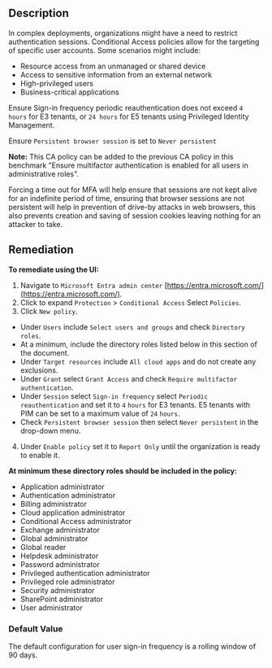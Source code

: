 ## Description

In complex deployments, organizations might have a need to restrict authentication sessions. Conditional Access policies allow for the targeting of specific user accounts. Some scenarios might include:

- Resource access from an unmanaged or shared device
- Access to sensitive information from an external network
- High-privileged users
- Business-critical applications

Ensure Sign-in frequency periodic reauthentication does not exceed `4 hours` for E3 tenants, or `24 hours` for E5 tenants using Privileged Identity Management.

Ensure `Persistent browser session` is set to `Never persistent`

**Note:** This CA policy can be added to the previous CA policy in this benchmark "Ensure multifactor authentication is enabled for all users in administrative roles".

Forcing a time out for MFA will help ensure that sessions are not kept alive for an indefinite period of time, ensuring that browser sessions are not persistent will help in prevention of drive-by attacks in web browsers, this also prevents creation and saving of session cookies leaving nothing for an attacker to take.

## Remediation

**To remediate using the UI:**

1. Navigate to `Microsoft Entra admin center` [https://entra.microsoft.com/](https://entra.microsoft.com/).
2. Click to expand `Protection` > `Conditional Access` Select `Policies`.
3. Click `New policy`.
 - Under `Users` include `Select users and groups` and check `Directory roles`.
 - At a minimum, include the directory roles listed below in this section of the document.
 - Under `Target resources` include `All cloud apps` and do not create any exclusions.
 - Under `Grant` select `Grant Access` and check `Require multifactor authentication`.
 - Under `Session` select `Sign-in frequency` select `Periodic reauthentication` and set it to `4` `hours` for E3 tenants. E5 tenants with PIM can be set to a maximum value of `24` `hours`.
 - Check `Persistent browser session` then select `Never persistent` in the drop-down menu.
4. Under `Enable policy` set it to `Report Only` until the organization is ready to enable it.

**At minimum these directory roles should be included in the policy:**

- Application administrator
- Authentication administrator
- Billing administrator
- Cloud application administrator
- Conditional Access administrator
- Exchange administrator
- Global administrator
- Global reader
- Helpdesk administrator
- Password administrator
- Privileged authentication administrator
- Privileged role administrator
- Security administrator
- SharePoint administrator
- User administrator

### Default Value

The default configuration for user sign-in frequency is a rolling window of 90 days.
